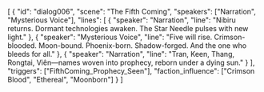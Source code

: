 [
  {
    "id": "dialog006",
    "scene": "The Fifth Coming",
    "speakers": ["Narration", "Mysterious Voice"],
    "lines": [
      { "speaker": "Narration", "line": "Nibiru returns. Dormant technologies awaken. The Star Needle pulses with new light." },
      { "speaker": "Mysterious Voice", "line": "Five will rise. Crimson-blooded. Moon-bound. Phoenix-born. Shadow-forged. And the one who bleeds for all." },
      { "speaker": "Narration", "line": "Tran, Keen, Thang, Rongtai, Viên—names woven into prophecy, reborn under a dying sun." }
    ],
    "triggers": ["FifthComing_Prophecy_Seen"],
    "faction_influence": ["Crimson Blood", "Ethereal", "Moonborn"]
  }
]